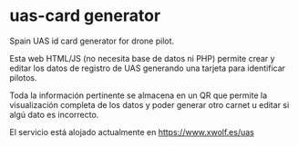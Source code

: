 # uas-card generator
Spain UAS id card generator for drone pilot.

Esta web HTML/JS (no necesita base de datos ni PHP) permite crear y editar los datos de registro de UAS generando una tarjeta para identificar pilotos.

Toda la información pertinente se almacena en un QR que permite la visualización completa de los datos y poder generar otro carnet u editar si algú dato es incorrecto.

El servicio está alojado actualmente en https://www.xwolf.es/uas
